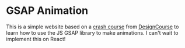 # GSAP Animation

This is a simple website based on a [crash course](https://youtu.be/YqOhQWbouCE) from [DesignCourse](https://www.youtube.com/channel/UCVyRiMvfUNMA1UPlDPzG5Ow) to learn how to use the JS GSAP library to make animations. I can't wait to implement this on React!
